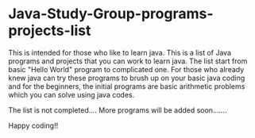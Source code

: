 # Java-Study-Group-programs-projects-list

This is intended for those who like to learn java. This is a list of Java programs and projects that you can work to learn java. The list start from basic "Hello World" program to complicated one. For those who already knew java can try these programs to brush up on your basic java coding and for the beginners, the initial programs are basic arithmetic problems which you can solve using java codes.

The list is not completed.... More programs will be added soon.......

Happy coding!!
